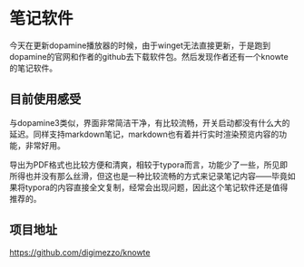 # 笔记软件

今天在更新dopamine播放器的时候，由于winget无法直接更新，于是跑到dopamine的官网和作者的github去下载软件包。然后发现作者还有一个knowte的笔记软件。

## 目前使用感受

与dopamine3类似，界面非常简洁干净，有比较流畅，开关启动都没有什么大的延迟。同样支持markdown笔记，markdown也有着并行实时渲染预览内容的功能，非常好用。


导出为PDF格式也比较方便和清爽，相较于typora而言，功能少了一些，所见即所得也并没有那么丝滑，但这也是一种比较流畅的方式来记录笔记内容——毕竟如果将typora的内容直接全文复制，经常会出现问题，因此这个笔记软件还是值得推荐的。

## 项目地址

https://github.com/digimezzo/knowte
